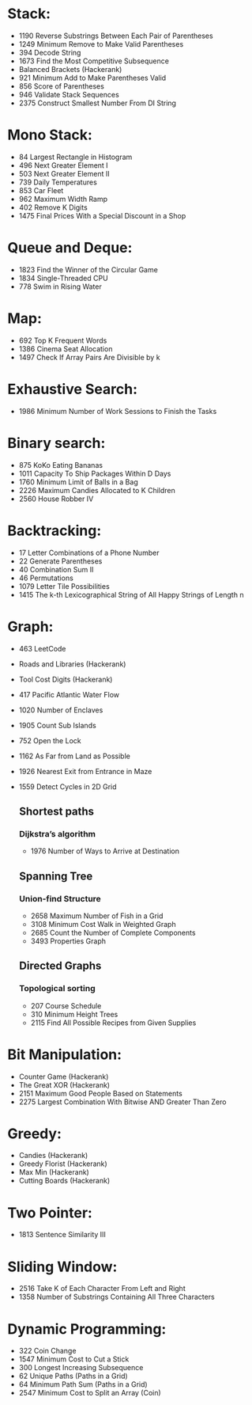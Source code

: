 # Stack:
- 1190 Reverse Substrings Between Each Pair of Parentheses
- 1249 Minimum Remove to Make Valid Parentheses
- 394 Decode String
- 1673 Find the Most Competitive Subsequence
- Balanced Brackets (Hackerank)
- 921 Minimum Add to Make Parentheses Valid
- 856 Score of Parentheses
- 946 Validate Stack Sequences
- 2375 Construct Smallest Number From DI String

# Mono Stack:
- 84 Largest Rectangle in Histogram
- 496 Next Greater Element I
- 503 Next Greater Element II
- 739 Daily Temperatures
- 853 Car Fleet
- 962 Maximum Width Ramp
- 402 Remove K Digits
- 1475 Final Prices With a Special Discount in a Shop

# Queue and Deque:
- 1823 Find the Winner of the Circular Game
- 1834 Single-Threaded CPU
- 778 Swim in Rising Water

# Map:
- 692 Top K Frequent Words
- 1386 Cinema Seat Allocation
- 1497 Check If Array Pairs Are Divisible by k

# Exhaustive Search:
- 1986 Minimum Number of Work Sessions to Finish the Tasks
  
# Binary search:
- 875 KoKo Eating Bananas
- 1011 Capacity To Ship Packages Within D Days
- 1760 Minimum Limit of Balls in a Bag
- 2226 Maximum Candies Allocated to K Children
- 2560 House Robber IV

# Backtracking:
- 17 Letter Combinations of a Phone Number
- 22 Generate Parentheses
- 40 Combination Sum II
- 46 Permutations
- 1079 Letter Tile Possibilities
- 1415 The k-th Lexicographical String of All Happy Strings of Length n

# Graph:
- 463 LeetCode
- Roads and Libraries (Hackerank)
- Tool Cost Digits (Hackerank)
- 417 Pacific Atlantic Water Flow
- 1020 Number of Enclaves
- 1905 Count Sub Islands
- 752 Open the Lock
- 1162 As Far from Land as Possible
- 1926 Nearest Exit from Entrance in Maze
- 1559 Detect Cycles in 2D Grid

  ## Shortest paths
    ### Dijkstra’s algorithm
    - 1976 Number of Ways to Arrive at Destination

  ## Spanning Tree
    ### Union-find Structure
    - 2658 Maximum Number of Fish in a Grid
    - 3108 Minimum Cost Walk in Weighted Graph
    - 2685 Count the Number of Complete Components
    - 3493 Properties Graph

  ## Directed Graphs
    ### Topological sorting
    - 207 Course Schedule
    - 310 Minimum Height Trees
    - 2115 Find All Possible Recipes from Given Supplies
  
# Bit Manipulation:
- Counter Game (Hackerank)
- The Great XOR (Hackerank)
- 2151 Maximum Good People Based on Statements
- 2275 Largest Combination With Bitwise AND Greater Than Zero

# Greedy:
- Candies (Hackerank)
- Greedy Florist (Hackerank)
- Max Min (Hackerank)
- Cutting Boards (Hackerank)

# Two Pointer:
- 1813 Sentence Similarity III
  
# Sliding Window:
- 2516 Take K of Each Character From Left and Right
- 1358 Number of Substrings Containing All Three Characters


# Dynamic Programming:
- 322 Coin Change
- 1547 Minimum Cost to Cut a Stick
- 300 Longest Increasing Subsequence
- 62 Unique Paths (Paths in a Grid)
- 64 Minimum Path Sum (Paths in a Grid)
- 2547 Minimum Cost to Split an Array (Coin)

